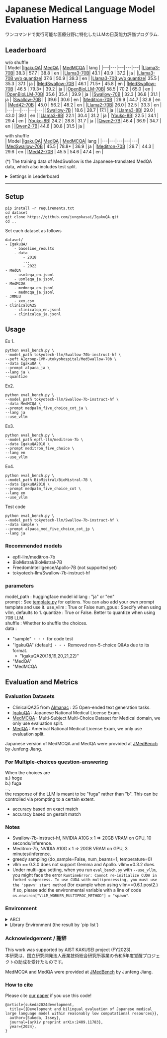 # Japanese Medical Language Model Evaluation Harness
ワンコマンドで実行可能な医療分野に特化したLLMの日英能力評価プログラム.

## Leaderboard

w/o shuffle  
| Model |[IgakuQA](https://github.com/jungokasai/IgakuQA)| [MedQA](https://github.com/jind11/MedQA) | [MedMCQA](https://medmcqa.github.io) | lang |
|---|---|---|---|---|
|[Llama3-70B](https://huggingface.co/meta-llama/Meta-Llama-3-70B-Instruct)| 38.3 | 57.7 | 38.8 | en |
|[Llama3-70B](https://huggingface.co/meta-llama/Meta-Llama-3-70B-Instruct)| 43.1 | 40.9 | 37.2 | ja |
|[Llama3-70B w/o quantize](https://huggingface.co/meta-llama/Meta-Llama-3-70B-Instruct)| 37.6 | 50.9 | 39.3 | en |
|[Llama3-70B w/o quantize](https://huggingface.co/meta-llama/Meta-Llama-3-70B-Instruct)|  35.5 | 35.3 | 37.1 | ja |
|[MedSwallow-70B](https://huggingface.co/AIgroup-CVM-utokyohospital/MedSwallow-70b) | 46.1 | 71.5* | 45.8 | en |
|[MedSwallow-70B](https://huggingface.co/AIgroup-CVM-utokyohospital/MedSwallow-70b) | 46.5 | 79.3* | 39.2 | ja |
|[OpenBioLLM-70B](https://huggingface.co/aaditya/Llama3-OpenBioLLM-70B)| 58.5 | 70.2 | 65.0 | en |
|[OpenBioLLM-70B](https://huggingface.co/aaditya/Llama3-OpenBioLLM-70B)| 35.6 | 35.4 | 39.9 | ja |
|[Swallow-70B](https://huggingface.co/tokyotech-llm/Swallow-70b-instruct-hf) | 32.3 | 36.8 | 31.1 | ja |
|[Swallow-70B](https://huggingface.co/tokyotech-llm/Swallow-70b-instruct-hf) |  | 39.6 | 30.6 | en |
|[Meditron-70B](https://huggingface.co/epfl-llm/meditron-70b) | 29.9 | 44.7 | 32.8 | en |
|[Med42-70B](https://huggingface.co/m42-health/med42-70b) | 45.0 | 56.2 | 48.2 | en |
|[Llama2-70B](https://huggingface.co/meta-llama/Llama-2-70b-chat-hf)| 26.0 | 32.5 | 33.3 | en |
|---|---|---|---|---|
|[Swallow-7B](tokyotech-llm/Swallow-7b-instruct-hf) | 18.6 | 28.7 | 17.1 | ja |
|[Llama3-8B](https://huggingface.co/meta-llama/Meta-Llama-3-8B-Instruct)| 29.0 | 43.0 | 39.1 | en |
|[Llama3-8B](https://huggingface.co/meta-llama/Meta-Llama-3-8B-Instruct)| 22.1 | 30.4 | 31.2 | ja |
|[Youko-8B](https://huggingface.co/rinna/llama-3-youko-8b)| 22.5 | 34.1 | 29.4 | en |
|[Youko-8B](https://huggingface.co/rinna/llama-3-youko-8b)| 24.2 | 28.8 | 31.7 | ja |
|[Qwen2-7B](https://huggingface.co/Qwen/Qwen2-7B-Instruct)| 46.4 | 36.9 | 34.7 | en |
|[Qwen2-7B](https://huggingface.co/Qwen/Qwen2-7B-Instruct)| 44.6 | 30.8 | 31.5 | ja |



with shuffle  
| Model |[IgakuQA](https://github.com/jungokasai/IgakuQA)| [MedQA](https://github.com/jind11/MedQA) | [MedMCQA](https://medmcqa.github.io)| lang |
|---|---|---|---|---|
|[MedSwallow-70B](https://huggingface.co/AIgroup-CVM-utokyohospital/MedSwallow-70b) | 45.5 | 78.8* | 36.9 | ja |
|[Meditron-70B](https://huggingface.co/epfl-llm/meditron-70b) | 29.7 | 44.3 | 29.6 | en |
|[Med42-70B](https://huggingface.co/m42-health/med42-70b) | 45.5 | 54.6 | 47.4 | en |


(*) The training data of MedSwallow is the Japanese-translated MedQA data, which also includes test split.

<details>
<summary>Settings in Leaderboard</summary>

- prompt : medpalm_five_choice_cot / medpalm_five_choice_cot_ja, all zero-shot
- quantize : True for 70B models, False for 7B models  
- metric : Accuracy based on Gestalt distance (relatively robust)   
- use_vllm : off
- environment : NVIDIA A100  
</details>


---

## Setup
```
pip install -r requirements.txt
cd dataset
git clone https://github.com/jungokasai/IgakuQA.git
cd ..
```

Set each dataset as follows
```
dataset/
- IgakuQA/
    - baseline_results
    - data
        - 2018
        ...
        - 2022
- MedQA
    - usmleqa_en.jsonl
    - usmleqa_ja.jsonl
- MedMCQA
    - medmcqa_en.jsonl
    - medmcqa_ja.jsonl
- JMMLU
    - xxx.csv
- ClinicalQA25
    - clinicalqa_en.jsonl
    - clinicalqa_ja.jsonl
```


## Usage

Ex 1.
```
python eval_bench.py \
--model_path tokyotech-llm/Swallow-70b-instruct-hf \
--peft AIgroup-CVM-utokyohospital/MedSwallow-70b \
--data IgakuQA \
--prompt alpaca_ja \
--lang ja \
--quantize 
```

Ex2. 
```
python eval_bench.py \
--model_path tokyotech-llm/Swallow-7b-instruct-hf \
--data MedMCQA \
--prompt medpalm_five_choice_cot_ja \
--lang ja
--use_vllm
```

Ex3.
```
python eval_bench.py \
--model_path epfl-llm/meditron-7b \
--data IgakuQA2018 \
--prompt meditron_five_choice \
--lang en
--use_vllm
```

Ex4.
```
python eval_bench.py \
--model_path BioMistral/BioMistral-7B \
--data IgakuQA2018 \
--prompt medpalm_five_choice_cot \
--lang en
--use_vllm
```

Test code
```
python eval_bench.py \
--model_path tokyotech-llm/Swallow-7b-instruct-hf \
--data sample \
--prompt alpaca_med_five_choice_cot_jp \
--lang ja
```

### Recommended models
- epfl-llm/meditron-7b
- BioMistral/BioMistral-7B
- FreedomIntelligence/Apollo-7B (not supported yet)
- tokyotech-llm/Swallow-7b-instruct-hf


### parameters
model_path : huggingface model id
lang : "ja" or "en"  
prompt : See [template.py](./template.py) for options. You can also add your own prompt template and use it.
use_vllm : True or False
num_gpus : Specify when using vllm, defaults to 1.
quantize : True or False. Better to quantize when using 70B LLM.   
shuffle : Whether to shuffle the choices.  
data : 
* "sample" ・・・ for code test
* "IgakuQA" (default) ・・・ Removed non-5-choice Q&As due to its format. 
    * "IgakuQA20{18,19,20,21,22}"
* "MedQA"
* "MedMCQA
 

## Evaluation and Metrics

### Evaluation Datasets
- ClinicalQA25 from [Almanac](https://ai.nejm.org/doi/full/10.1056/AIoa2300068) : 25 Open-ended text generation tasks.
- [IgakuQA](https://github.com/jungokasai/IgakuQA) : Japanese National Medical License Exam. 
- [MedMCQA](https://proceedings.mlr.press/v174/pal22a.html) : Multi-Subject Multi-Choice Dataset for Medical domain, we only use evaluation split.
- [MedQA](https://github.com/jind11/MedQA) : Americal National Medical License Exam, we only use evaluation split.

Japanese version of MedMCQA and MedQA were provided at [JMedBench](https://huggingface.co/datasets/Coldog2333/JMedBench) by Junfeng Jiang.


### For Multiple-choices question-answering
When the choices are  
a.) hoge  
b.) fuga  
...,    
the response of the LLM is meant to be "fuga" rather than "b". This can be controlled via prompting to a certain extent.
- accuracy based on exact match
- accuracy based on gestalt match


### Notes
- Swallow-7b-instruct-hf, NVIDIA A10G x 1 => 20GB VRAM on GPU, 10 seconds/inference.
- Meditron-7b, NVIDIA A10G x 1 => 20GB VRAM on GPU, 3 minutes/inference.
- greedy sampling (do_sample=False, num_beams=1, temperature=0)
- vllm == 0.3.0 does not support Gemma and Apollo. vllm==0.3.2 does.
- Under multi-gpu setting, when you run `eval_bench.py` with `--use_vllm`, you might face the error `RuntimeError: Cannot re-initialize CUDA in forked subprocess. To use CUDA with multiprocessing, you must use the 'spawn' start method` (for example when using vllm==0.6.1.post2.) If so, please add the environmental variable with a line of code `os.environ["VLLM_WORKER_MULTIPROC_METHOD"] = "spawn"`.

### Environment
<details>
<summary>ABCI</summary>
`module load python/3.10/3.10.14 cuda/12.1/12.1.1 cudnn/8.9/8.9.7`
</details>

<details>
<summary>Library Environment (the result by `pip list`)</summary>
```
accelerate==0.28.0
aiohttp==3.9.3
aiosignal==1.3.1
annotated-types==0.6.0
anyio==4.3.0
async-timeout==4.0.3
attrs==23.2.0
bitsandbytes==0.43.0
certifi==2024.2.2
charset-normalizer==3.3.2
click==8.1.7
cloudpickle==3.0.0
cupy-cuda12x==12.1.0
datasets==2.18.0
dill==0.3.8
diskcache==5.6.3
exceptiongroup==1.2.0
fastapi==0.110.0
fastrlock==0.8.2
filelock==3.13.3
frozenlist==1.4.1
fsspec==2024.2.0
h11==0.14.0
httptools==0.6.1
huggingface-hub==0.22.1
idna==3.6
importlib_resources==6.4.0
interegular==0.3.3
Jinja2==3.1.3
joblib==1.3.2
jsonschema==4.21.1
jsonschema-specifications==2023.12.1
lark==1.1.9
Levenshtein==0.25.0
llvmlite==0.42.0
loralib==0.1.2
MarkupSafe==2.1.5
mpmath==1.3.0
msgpack==1.0.8
multidict==6.0.5
multiprocess==0.70.16
nest-asyncio==1.6.0
networkx==3.2.1
ninja==1.11.1.1
numba==0.59.1
numpy==1.26.4
nvidia-cublas-cu12==12.1.3.1
nvidia-cuda-cupti-cu12==12.1.105
nvidia-cuda-nvrtc-cu12==12.1.105
nvidia-cuda-runtime-cu12==12.1.105
nvidia-cudnn-cu12==8.9.2.26
nvidia-cufft-cu12==11.0.2.54
nvidia-curand-cu12==10.3.2.106
nvidia-cusolver-cu12==11.4.5.107
nvidia-cusparse-cu12==12.1.0.106
nvidia-nccl-cu12==2.18.1
nvidia-nvjitlink-cu12==12.4.99
nvidia-nvtx-cu12==12.1.105
outlines==0.0.37
packaging==24.0
pandas==2.2.1
peft==0.10.0
prometheus_client==0.20.0
protobuf==5.26.1
psutil==5.9.8
pyarrow==15.0.2
pyarrow-hotfix==0.6
pydantic==2.6.4
pydantic_core==2.16.3
pynvml==11.5.0
python-dateutil==2.9.0.post0
python-dotenv==1.0.1
python-liquid==1.12.1
pytz==2024.1
PyYAML==6.0.1
rapidfuzz==3.7.0
ray==2.10.0
referencing==0.34.0
regex==2023.12.25
requests==2.31.0
rpds-py==0.18.0
safetensors==0.4.2
scipy==1.12.0
sentencepiece==0.2.0
six==1.16.0
sniffio==1.3.1
starlette==0.36.3
sympy==1.12
tokenizers==0.15.2
torch==2.1.2
tqdm==4.66.2
transformers==4.39.1
triton==2.1.0
typing_extensions==4.10.0
tzdata==2024.1
urllib3==2.2.1
uvicorn==0.29.0
uvloop==0.19.0
vllm==0.3.3
watchfiles==0.21.0
websockets==12.0
xformers==0.0.23.post1
xxhash==3.4.1
yarl==1.9.4
```
</details>



### Acknowledgement / 謝辞
This work was supported by AIST KAKUSEI project (FY2023).  
本研究は、国立研究開発法人産業技術総合研究所事業の令和5年度覚醒プロジェクトの助成を受けたものです。 

MedMCQA and MedQA were provided at [JMedBench](https://huggingface.co/datasets/Coldog2333/JMedBench) by Junfeng Jiang.

### How to cite

Please cite [our paper](https://arxiv.org/pdf/2409.11783) if you use this code!

```
@article{sukeda2024development,
  title={{Development and bilingual evaluation of Japanese medical large language model within reasonably low computational resources}},
  author={Sukeda, Issey},
  journal={arXiv preprint arXiv:2409.11783},
  year={2024},
}
```
